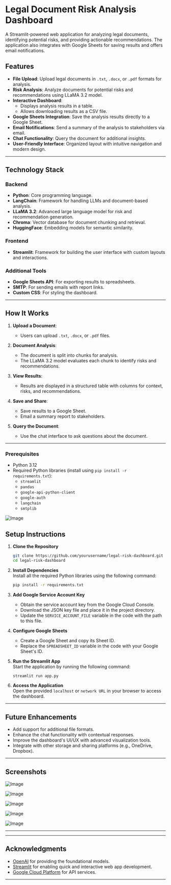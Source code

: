 # Legal Document Risk Analysis Dashboard

A Streamlit-powered web application for analyzing legal documents, identifying potential risks, and providing actionable recommendations. The application also integrates with Google Sheets for saving results and offers email notifications.

## Features

- **File Upload**: Upload legal documents in `.txt`, `.docx`, or `.pdf` formats for analysis.
- **Risk Analysis**: Analyze documents for potential risks and recommendations using LLaMA 3.2 model.
- **Interactive Dashboard**:
  - Displays analysis results in a table.
  - Allows downloading results as a CSV file.
- **Google Sheets Integration**: Save the analysis results directly to a Google Sheet.
- **Email Notifications**: Send a summary of the analysis to stakeholders via email.
- **Chat Functionality**: Query the document for additional insights.
- **User-Friendly Interface**: Organized layout with intuitive navigation and modern design.

---


## Technology Stack

### Backend
- **Python**: Core programming language.
- **LangChain**: Framework for handling LLMs and document-based analysis.
- **LLaMA 3.2**: Advanced large language model for risk and recommendation generation.
- **Chroma**: Vector database for document chunking and retrieval.
- **HuggingFace**: Embedding models for semantic similarity.

### Frontend
- **Streamlit**: Framework for building the user interface with custom layouts and interactions.

### Additional Tools
- **Google Sheets API**: For exporting results to spreadsheets.
- **SMTP**: For sending emails with report links.
- **Custom CSS**: For styling the dashboard.


---

## How It Works

1. **Upload a Document**:
   - Users can upload `.txt`, `.docx`, or `.pdf` files.

2. **Document Analysis**:
   - The document is split into chunks for analysis.
   - The LLaMA 3.2 model evaluates each chunk to identify risks and recommendations.

3. **View Results**:
   - Results are displayed in a structured table with columns for context, risks, and recommendations.

4. **Save and Share**:
   - Save results to a Google Sheet.
   - Email a summary report to stakeholders.

5. **Query the Document**:
   - Use the chat interface to ask questions about the document.

---
### Prerequisites
- Python 3.12
- Required Python libraries (install using `pip install -r requirements.txt`):
    - `streamlit`
    - `pandas`
    - `google-api-python-client`
    - `google-auth`
    - `langchain`
    - `smtplib`


![Image](https://github.com/user-attachments/assets/800262a2-6cd4-409d-a74b-756524d9d46a)
## Setup Instructions

1. **Clone the Repository**
   ```bash
   git clone https://github.com/yourusername/legal-risk-dashboard.git
   cd legal-risk-dashboard
   ```

2. **Install Dependencies**  
   Install all the required Python libraries using the following command:

   ```bash
   pip install -r requirements.txt
   ```

3. **Add Google Service Account Key**  
   - Obtain the service account key from the Google Cloud Console.
   - Download the JSON key file and place it in the project directory.
   - Update the `SERVICE_ACCOUNT_FILE` variable in the code with the path to this file.

4. **Configure Google Sheets**  
   - Create a Google Sheet and copy its Sheet ID.
   - Replace the `SPREADSHEET_ID` variable in the code with your Google Sheet's ID.

5. **Run the Streamlit App**  
   Start the application by running the following command:

   ```bash
   streamlit run app.py
   ```

6. **Access the Application**  
   Open the provided `localhost` or `network URL` in your browser to access the dashboard.

---

## Future Enhancements

- Add support for additional file formats.
- Enhance the chat functionality with contextual responses.
- Improve the dashboard's UI/UX with advanced visualization tools.
- Integrate with other storage and sharing platforms (e.g., OneDrive, Dropbox).

---

## Screenshots

![Image](https://github.com/user-attachments/assets/3abae01c-67ea-4d40-8aab-e312ee3d613e)

![Image](https://github.com/user-attachments/assets/4426d1ce-16f3-400b-968e-6edf7c530644)

![Image](https://github.com/user-attachments/assets/862a4834-5294-48ad-b6d7-5d9a89c95148)

![Image](https://github.com/user-attachments/assets/03a7f9c3-6717-45dd-8a01-8a3b032c8a0a)

![Image](https://github.com/user-attachments/assets/a0be65ff-bf57-4494-8f7c-6570784d0990)

---


---

## Acknowledgments

- [OpenAI](https://www.openai.com/) for providing the foundational models.
- [Streamlit](https://streamlit.io/) for enabling quick and interactive web app development.
- [Google Cloud Platform](https://cloud.google.com/) for API services.

---
